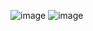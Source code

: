 
![image](https://user-images.githubusercontent.com/91189372/223055155-5cb86702-0a8e-4bdf-9409-0a8debbf8830.png)
![image](https://user-images.githubusercontent.com/91189372/223055434-4cdfeaa0-4a37-4e13-8c62-d07582d6c5f2.png)
